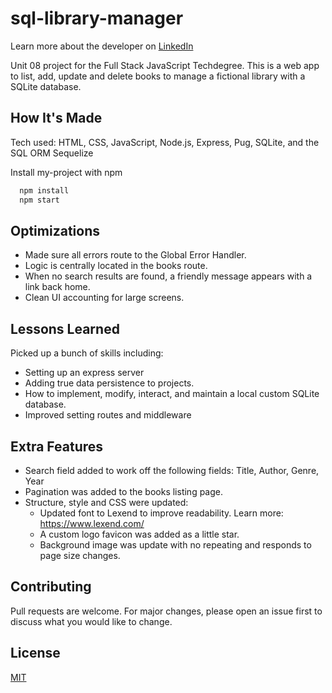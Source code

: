 # sql-library-manager
Learn more about the developer on <a href="https://www.linkedin.com/in/tamarabuilds/" target="_blank">LinkedIn</a>

Unit 08 project for the Full Stack JavaScript Techdegree. This is a web app to list, add, update and delete books to manage a fictional library with a SQLite database.



## How It's Made

Tech used: HTML, CSS, JavaScript, Node.js, Express, Pug, SQLite, and the SQL ORM Sequelize

Install my-project with npm

```bash
  npm install
  npm start
```

## Optimizations

 * Made sure all errors route to the Global Error Handler.
 * Logic is centrally located in the books route.
 * When no search results are found, a friendly message appears with a link back home.
 * Clean UI accounting for large screens.


## Lessons Learned

Picked up a bunch of skills including:
 * Setting up an express server
 * Adding true data persistence to projects.
 * How to implement, modify, interact, and maintain a local custom SQLite database.
 * Improved setting routes and middleware


## Extra Features

* Search field added to work off the following fields: Title, Author, Genre, Year
* Pagination was added to the books listing page.
* Structure, style and CSS were updated:
  * Updated font to Lexend to improve readability. Learn more: https://www.lexend.com/
  * A custom logo favicon was added as a little star.
  * Background image was update with no repeating and responds to page size changes.


## Contributing

Pull requests are welcome. For major changes, please open an issue first to discuss what you would like to change.


## License

[MIT](https://choosealicense.com/licenses/mit/)
